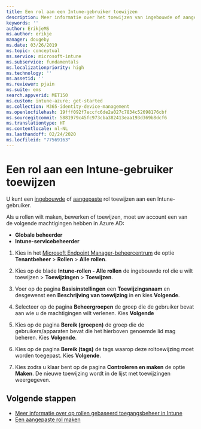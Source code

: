 ```yaml
---
title: Een rol aan een Intune-gebruiker toewijzen
description: Meer informatie over het toewijzen van ingebouwde of aangepaste rollen aan gebruikers in Microsoft Intune.
keywords: ''
author: ErikjeMS
ms.author: erikje
manager: dougeby
ms.date: 03/26/2019
ms.topic: conceptual
ms.service: microsoft-intune
ms.subservice: fundamentals
ms.localizationpriority: high
ms.technology: ''
ms.assetid: ''
ms.reviewer: pjain
ms.suite: ems
search.appverid: MET150
ms.custom: intune-azure; get-started
ms.collection: M365-identity-device-management
ms.openlocfilehash: 19fff092f7eccfc6de2a027c7834c52698176cbf
ms.sourcegitcommit: 5881979c45fc973cba382413eaa193d369b8dcf6
ms.translationtype: HT
ms.contentlocale: nl-NL
ms.lasthandoff: 02/24/2020
ms.locfileid: "77569163"
---
```

# <a name="assign-a-role-to-an-intune-user"></a>Een rol aan een Intune-gebruiker toewijzen

U kunt een [ingebouwde](role-based-access-control.md#built-in-roles) of [aangepaste](create-custom-role.md) rol toewijzen aan een Intune-gebruiker.

Als u rollen wilt maken, bewerken of toewijzen, moet uw account een van de volgende machtigingen hebben in Azure AD:
- **Globale beheerder**
- **Intune-servicebeheerder**

1. Kies in het [Microsoft Endpoint Manager-beheercentrum](https://go.microsoft.com/fwlink/?linkid=2109431) de optie **Tenantbeheer** > **Rollen** > **Alle rollen**.

2. Kies op de blade **Intune-rollen - Alle rollen** de ingebouwde rol die u wilt toewijzen > **Toewijzingen** > **Toewijzen**.

5. Voer op de pagina **Basisinstellingen** een **Toewijzingsnaam** en desgewenst een **Beschrijving van toewijzing** in en kies **Volgende**.

6. Selecteer op de pagina **Beheergroepen** de groep die de gebruiker bevat aan wie u de machtigingen wilt verlenen. Kies **Volgende**

7. Kies op de pagina **Bereik (groepen)** de groep die de gebruikers/apparaten bevat die het hierboven genoemde lid mag beheren. Kies **Volgende**.

8. Kies op de pagina **Bereik (tags)** de tags waarop deze roltoewijzing moet worden toegepast. Kies **Volgende**.

9. Kies zodra u klaar bent op de pagina **Controleren en maken** de optie **Maken**. De nieuwe toewijzing wordt in de lijst met toewijzingen weergegeven.

## <a name="next-steps"></a>Volgende stappen
- [Meer informatie over op rollen gebaseerd toegangsbeheer in Intune](role-based-access-control.md)
- [Een aangepaste rol maken](create-custom-role.md)


